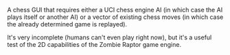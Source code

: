 A chess GUI that requires either a UCI chess engine AI (in which case
the AI plays itself or another AI) or a vector of existing chess moves
(in which case the already determined game is replayed).

It's very incomplete (humans can't even play right now), but it's a
useful test of the 2D capabilities of the Zombie Raptor game engine.
